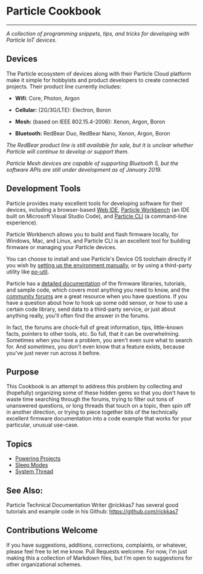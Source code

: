 # Particle Cookbook
---

_A collection of programming snippets, tips, and tricks for developing with
Particle IoT devices._

## Devices

The Particle ecosystem of devices along with their Particle Cloud platform
make it simple for hobbyists and product developers to create connected
projects. Their product line currently includes:

-   **Wifi**: Core, Photon, Argon

-   **Cellular:** (2G/3G/LTE): Electron, Boron

-   **Mesh:** (based on IEEE 802.15.4-2006): Xenon, Argon, Boron

-   **Bluetooth:** RedBear Duo, RedBear Nano, Xenon, Argon, Boron

_The RedBear product line is still available for sale, but it is unclear
whether Particle will continue to develop or support them._

_Particle Mesh devices are capable of supporting Bluetooth 5, but the
software APIs are still under development as of January 2019._

## Development Tools

Particle provides many excellent tools for developing software for their
devices, including a browser-based [Web IDE](https://build.particle.io/), [Particle Workbench](https://www.particle.io/workbench) (an IDE built on Microsoft Visual Studio Code), and [Particle CLI](https://docs.particle.io/tutorials/developer-tools/cli/) (a command-line experience).

Particle Workbench allows you to build and flash firmware locally, for Windows, Mac, and
Linux, and Particle CLI is an excellent tool for building firmware or managing your Particle devices.

You can choose to install and use Particle's Device OS toolchain directly if you wish by [setting up the environment manually](https://docs.particle.io/support/particle-tools-faq/local-build/), or by using a third-party utility like [po-util](https://po-util.com).

Particle has a [detailed documentation](https://docs.particle.io/reference/device-os/firmware) of the firmware libraries, tutorials,
and sample code, which covers most anything you need to know, and the
[community forums](https://community.particle.io/) are a great resource when you have questions.
If you have a question about how to hook up some odd sensor, or how to use
a certain code library, send data to a third-party service, or just about
anything really, you'll often find the answer in the forums.

In fact, the forums are chock-full of great information, tips, little-known
facts, pointers to other tools, etc. So full, that it can be overwhelming.
Sometimes when you have a problem, you aren't even sure what to search for.
And _sometimes_, you don't even know that a feature exists, because you've
just never run across it before.

## Purpose

This Cookbook is an attempt to address this problem by collecting and
(hopefully) organizing some of these hidden gems so that you don't have to
waste time searching through the forums, trying to filter out tons of
unanswered questions, or long threads that touch on a topic, then spin off
in another direction, or trying to piece together bits of the technically
excellent firmware documentation into a code example that works for your
particular, unusual use-case.

## Topics

-   [Powering Projects](doc/powering-projects.md)
-   [Sleep Modes](doc/sleep-modes.md)
-   [System Thread](doc/system-thread.md)

## See Also:

Particle Technical Documentation Writer @rickkas7 has several good tutorials
and example code in his Github:
<https://github.com/rickkas7>

## Contributions Welcome

If you have suggestions, additions, corrections, complaints, or whatever,
please feel free to let me know. Pull Requests welcome. For now, I'm just making this a collection
of Markdown files, but I'm open to suggestions for other organizational
schemes.
